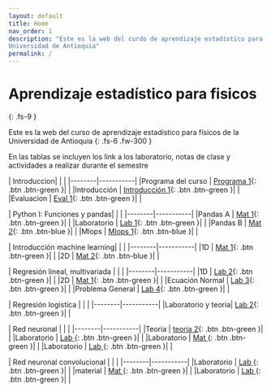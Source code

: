 ```yaml
---
layout: default
title: Home
nav_order: 1
description: "Este es la web del curdo de aprendizaje estadístico para fisicos de la 
Universidad de Antioquia"
permalink: /
---
```


# Aprendizaje estadístico para fisicos
{: .fs-9 }

Este es la web del curso de aprendizaje estadístico para físicos de la 
Universidad de Antioquia
{: .fs-6 .fw-300 }

<!-- [Get started now](#getting-started){: .btn .btn-primary .fs-5 .mb-4 .mb-md-0 .mr-2 } -->
<!-- [Libro guia](https://restrepo.github.io/ComputationalMethods/){: .btn .fs-5 .mb-4 .mb-md-0 } -->


En las tablas se incluyen los link a los laboratorio, notas de clase y actividades a realizar durante el semestre


| Introduccion|  | |
|--------|-----------|
|Programa del curso | [Programa 1](https://github.com/hernansalinas/Curso_aprendizaje_estadistico/blob/main/presentaciones/introduccion/programa.pdf){: .btn .btn-green }| |
|Introducción | [Introducción 1](https://github.com/hernansalinas/Curso_aprendizaje_estadistico){: .btn .btn-green }| |
|Evaluacion | [Eval 1](https://github.com/hernansalinas/Curso_aprendizaje_estadistico/blob/main/presentaciones/introduccion/eval.md){: .btn .btn-green }| |



| Python I: Funciones y pandas|  | |
|--------|-----------|
|Pandas A | [Mat 1](https://colab.research.google.com/github/hernansalinas/Curso_aprendizaje_estadistico/blob/main/Sesiones/Sesion_01a_python_pandas.ipynb){: .btn .btn-green }| |
|Laboratorio | [Lab 1](https://colab.research.google.com/github/hernansalinas/Curso_aprendizaje_estadistico/blob/main/Assesment/Laboratorio_01_pandas.ipynb){: .btn .btn-green }| |
|Pandas B | [Mat 2](https://colab.research.google.com/github/hernansalinas/Curso_aprendizaje_estadistico/blob/main/Sesiones/Sesion_01b_pandas.ipynb){: .btn .btn-blue }| |
|Mlops | [Mlops 1](https://github.com/hernansalinas/Curso_aprendizaje_estadistico/blob/main/Sesiones/imagenes/Sesion_03_pandas.gif?raw=true){: .btn .btn-blue }| |



| Introducción machine learning|  | |
|--------|-----------|
|1D   | [Mat 1](https://colab.research.google.com/github/hernansalinas/Curso_aprendizaje_estadistico/blob/main/Sesiones/Sesion_02_intuicion_estadistica.ipynb){: .btn .btn-green }| |
|2D | [Mat 2](https://colab.research.google.com/github/hernansalinas/Curso_aprendizaje_estadistico/blob/main/Sesiones/Sesion_03_intuicion_estadistica_II.ipynb){: .btn .btn-blue }| |



| Regresión lineal, multivariada |  | |
|--------|-----------|
|1D   | [Lab 2](https://colab.research.google.com/github/hernansalinas/Curso_aprendizaje_estadistico/blob/main/Assesment/Laboratorio_03_reg_lin_grad_desc.ipynb){: .btn .btn-green }| |
|2D   | [Mat 1](https://colab.research.google.com/github/hernansalinas/Curso_aprendizaje_estadistico/blob/main/Sesiones/Sesion_05_regresion_multivariadaV2.ipynb){: .btn .btn-green }| |
|Ecuación Normal    | [Lab 3](https://colab.research.google.com/github/hernansalinas/Curso_aprendizaje_estadistico/blob/main/Assesment/Laboratorio_05_NormalEquations.ipynb){: .btn .btn-green }| |
|Problema General    | [Lab 4](https://colab.research.google.com/github/hernansalinas/Curso_aprendizaje_estadistico/blob/main/Assesment/Laboratorio_05_ABC_Modelo.ipynb){: .btn .btn-green }| |



| Regresión logistica |  | |
|--------|-----------|
|Laboratorio  y teoria| [Lab 2](https://colab.research.google.com/github/hernansalinas/Curso_aprendizaje_estadistico/blob/main/Assesment/Laboratorio_06_RegresionLogistica.ipynb){: .btn .btn-green }| |

| Red neuronal |  | |
|--------|-----------|
|Teoria  | [teoria 2](https://colab.research.google.com/github/hernansalinas/Curso_aprendizaje_estadistico/blob/main/Sesiones/Sesion_09_neuronal_network.ipynb){: .btn .btn-green }| |
|Laboratorio   | [Lab ](https://colab.research.google.com/github/hernansalinas/Curso_aprendizaje_estadistico/blob/main/Assesment/Laboratorio_07_nn_zeroV1.ipynb){: .btn .btn-green }| |
|Laboratorio   | [Mat ](https://github.com/hernansalinas/Curso_aprendizaje_estadistico/blob/main/presentaciones/Generalidades/Presentation2.pptx){: .btn .btn-green }| |
|Laboratorio   | [Lab ](https://colab.research.google.com/github/hernansalinas/Curso_aprendizaje_estadistico/blob/main/Assesment/Laboratorio_08_nn_keras__V0.ipynb){: .btn .btn-green }| |



| Red neuronal convolucional |  | |
|--------|-----------|
|Laboratorio   | [Lab ](https://colab.research.google.com/github/hernansalinas/Curso_aprendizaje_estadistico/blob/main/Sesiones/Sesion_17_convolution_nn.ipynb){: .btn .btn-green }| |
|material   | [Mat ](https://github.com/hernansalinas/Curso_aprendizaje_estadistico/blob/main/presentaciones/Sesion_17_convolutionalNetwork.pptx){: .btn .btn-green }| |
|Laboratorio   | [Lab ](https://colab.research.google.com/github/hernansalinas/Curso_aprendizaje_estadistico/blob/main/Assesment/Laboratorio_redes_neuronales_convolucionales){: .btn .btn-green }| |

